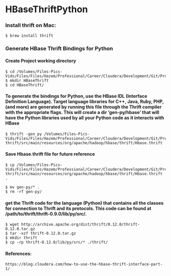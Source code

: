 # HBaseThriftPython

### Install thrift on Mac:
```$ brew install thrift```

### Generate HBase Thrift Bindings for Python

#### Create Project working directory
```
$ cd /Volumes/Files-Pics-Vids/Files/Files/Hazem/Professional/Career/Cloudera/Development/Git/Projects/
$ mkdir HBaseThrift
$ cd HBaseThrift/
```

#### To generate the bindings for Python, use the HBase IDL (Interface Definition Language). Target language libraries for C++, Java, Ruby, PHP, (and more) are generated by running this file through the Thrift compiler with the appropriate flags. This will create a dir ‘gen-py/hbase’ that will have the Python libraries used by all your Python code as it interacts with HBase
```
$ thrift -gen py /Volumes/Files-Pics-Vids/Files/Files/Hazem/Professional/Career/Cloudera/Development/Git/Projects/hbase/hbase-thrift/src/main/resources/org/apache/hadoop/hbase/thrift/Hbase.thrift
```

#### Save Hbase.thrift file for future reference
```
$ cp /Volumes/Files-Pics-Vids/Files/Files/Hazem/Professional/Career/Cloudera/Development/Git/Projects/hbase/hbase-thrift/src/main/resources/org/apache/hadoop/hbase/thrift/Hbase.thrift .
```
    
```
$ mv gen-py/* .
$ rm -rf gen-py/
```

#### get the Thrift code for the language (Python) that contains all the classes for connection to Thrift and its protocols. This code can be found at /path/to/thrift/thrift-0.9.0/lib/py/src/.
```
$ wget http://archive.apache.org/dist/thrift/0.12.0/thrift-0.12.0.tar.gz
$ tar -xzf thrift-0.12.0.tar.gz
$ mkdir thrift
$ cp -rp thrift-0.12.0/lib/py/src/* ./thrift/
```


#### References:
    https://blog.cloudera.com/how-to-use-the-hbase-thrift-interface-part-1/
